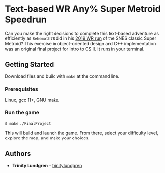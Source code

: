 # Text-based WR Any% Super Metroid Speedrun

Can you make the right decisions to complete this text-based adventure as efficiently as ```Behemoth78``` did in his [2019 WR run](https://www.youtube.com/watch?v=7eIRE_j4Uds) of the SNES classic Super Metroid? This exercise in object-oriented design and C++ implementation was an original final project for Intro to CS II. It runs in your terminal. 

## Getting Started

Download files and build with ```make``` at the command line.

### Prerequisites

Linux, gcc 11+, GNU make.

### Run the game
```$ make```
```./FinalProject```

This will build and launch the game. From there, select your difficulty level, explore the map, and make your choices.

## Authors

* **Trinity Lundgren** - [trinitylundgren](https://github.com/trinitylundgren)
